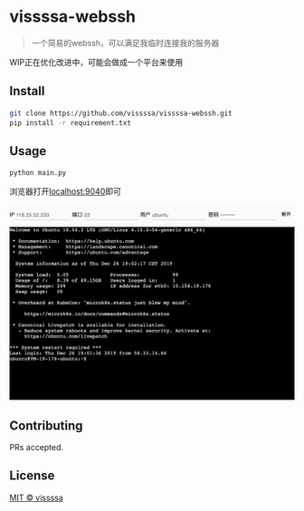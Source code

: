 # vissssa-webssh
> 一个简易的webssh，可以满足我临时连接我的服务器

WIP正在优化改进中，可能会做成一个平台来使用

## Install
```bash
git clone https://github.com/vissssa/vissssa-webssh.git
pip install -r requirement.txt
```

## Usage
```bash
python main.py
```
浏览器打开[localhost:9040](http://localhost:9040)即可

![](demo.png)
## Contributing

PRs accepted.

## License

[MIT © vissssa](./LICENSE)
